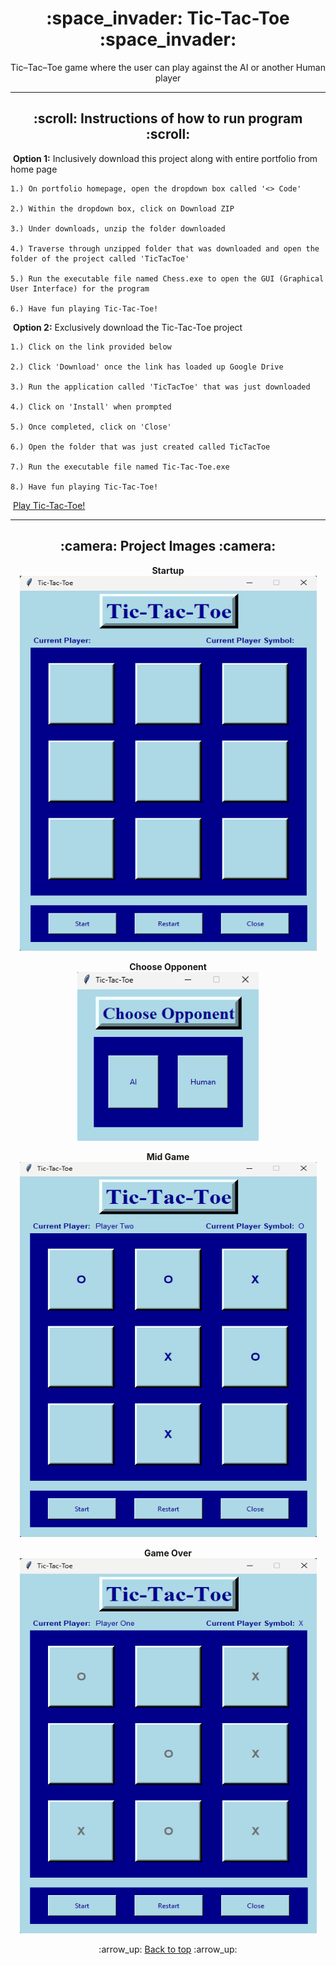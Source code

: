 <h1 align="center">:space_invader: Tic-Tac-Toe :space_invader:</h1>
<p align="center">
    Tic&ndash;Tac&ndash;Toe game where the user can play against the AI or another Human player
</p>

---
<!-- instruction section -->
<h2 align="center">:scroll: Instructions of how to run program :scroll:</h2>

&nbsp;**Option 1:** Inclusively download this project along with entire portfolio from home page

    1.) On portfolio homepage, open the dropdown box called '<> Code'

    2.) Within the dropdown box, click on Download ZIP

    3.) Under downloads, unzip the folder downloaded

    4.) Traverse through unzipped folder that was downloaded and open the folder of the project called 'TicTacToe'

    5.) Run the executable file named Chess.exe to open the GUI (Graphical User Interface) for the program

    6.) Have fun playing Tic-Tac-Toe!

&nbsp;**Option 2:** Exclusively download the Tic-Tac-Toe project

    1.) Click on the link provided below

    2.) Click 'Download' once the link has loaded up Google Drive

    3.) Run the application called 'TicTacToe' that was just downloaded

    4.) Click on 'Install' when prompted

    5.) Once completed, click on 'Close'

    6.) Open the folder that was just created called TicTacToe

    7.) Run the executable file named Tic-Tac-Toe.exe

    8.) Have fun playing Tic-Tac-Toe!
&nbsp;<a href="https://drive.google.com/file/d/13BHfu7moCNxJz-mioZKluF6qIVDdM476/view?usp=drive_web">Play Tic-Tac-Toe!</a>

---
<h2 align="center">:camera: Project Images :camera:</h2>
<div align="center">

**Startup**<br>
<img width="475" height="600" alt="Database Data" src="Images/startup.png">

**Choose Opponent**<br>
<img width="290" height="270" alt="Database Data" src="Images/choose_opponent.png">

**Mid Game**<br>
<img width="475" height="600" alt="Database Data" src="Images/mid_game.png">

**Game Over**<br>
<img width="475" height="600" alt="Database Data" src="Images/game_over.png">
</div>

<!-- footer section -->
<div align="center">
    <p>:arrow_up: <a href="#space_invader-tic-tac-toe-space_invader">Back to top</a> :arrow_up:</p>
</div>
